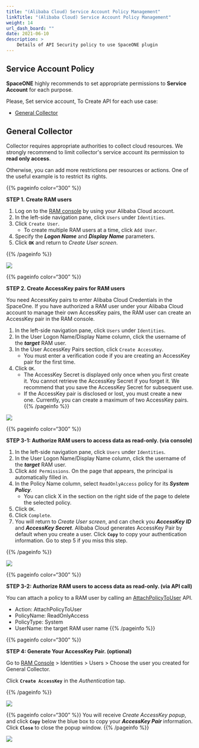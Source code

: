 ```yaml
---
title: "(Alibaba Cloud) Service Account Policy Management"
linkTitle: "(Alibaba Cloud) Service Account Policy Management"
weight: 14
url_dash_board: "" 
date: 2021-06-10
description: >
    Details of API Security policy to use SpaceONE plugin
---
```


## Service Account Policy

**SpaceONE** highly recommends to set appropriate permissions to **Service Account** for each purpose. 

Please, Set service account, To Create API for each use case:

* [General Collector](#general-collector)

## General Collector 

Collector requires appropriate authorities to collect cloud resources. We strongly recommend to limit collector's service account its permission to **read only access**. 

Otherwise, you can add more restrictions per resources or actions. One of the useful example is to restrict its rights.

{{% pageinfo color=“300” %}}

**STEP 1. Create RAM users**

1. Log on to the [RAM console](https://ram.console.aliyun.com/) by using your Alibaba Cloud account.
2. In the left-side navigation pane, click `Users` under `Identities`.
3. Click `Create User`.
   * To create multiple RAM users at a time, click `Add User`.
4. Specify the _**Logon Name**_ and _**Display Name**_ parameters.
5. Click **`OK`** and return to _Create User screen_.

{{% /pageinfo %}}

![](/ko/docs/guides/service_account/service_account_img/alibaba/image(110).png)

{{% pageinfo color=“300” %}}

**STEP 2. Create AccessKey pairs for RAM users**

You need AccessKey pairs to enter Alibaba Cloud Credentials in the SpaceOne. If you have authorized a RAM user under your Alibaba Cloud account to manage their own AccessKey pairs, the RAM user can create an AccessKey pair in the RAM console.

1. In the left-side navigation pane, click `Users` under `Identities`.
2. In the User Logon Name/Display Name column, click the username of the _**target**_ RAM user.
3. In the User AccessKey Pairs section, click `Create AccessKey`.
   * You must enter a verification code if you are creating an AccessKey pair for the first time.
4. Click `OK`.
   * The AccessKey Secret is displayed only once when you first create it. You cannot retrieve the AccessKey Secret if you forget it. We recommend that you save the AccessKey Secret for subsequent use.
   * If the AccessKey pair is disclosed or lost, you must create a new one. Currently, you can create a maximum of two AccessKey pairs.
{{% /pageinfo %}}

![](/ko/docs/guides/service_account/service_account_img/alibaba/image(105).png)

{{% pageinfo color=“300” %}}

**STEP 3-1: Authorize RAM users to access data as read-only. \(via console\)**

1. In the left-side navigation pane, click `Users` under `Identities`.
2. In the User Logon Name/Display Name column, click the username of the _**target**_ RAM user.
3. Click `Add Permissions`. On the page that appears, the principal is automatically filled in.
4. In the Policy Name column, select `ReadOnlyAccess` policy for its _**System Policy**_.
   * You can click X in the section on the right side of the page to delete the selected policy.
5. Click `OK`.
6. Click `Complete`.
7. You will return to _Create User screen_, and can check you _**AccessKey ID**_ and _**AccessKey Secret**_. Alibaba Cloud generates AccessKey Pair by default when you create a user. Click **`Copy`** to copy your authentication information. Go to step 5 if you miss this step.

{{% /pageinfo %}}

![](/ko/docs/guides/service_account/service_account_img/alibaba/image(108).png)

{{% pageinfo color=“300” %}}

**STEP 3-2: Authorize RAM users to access data as read-only. \(via API call\)**

You can attach a policy to a RAM user by calling an [AttachPolicyToUser](https://www.alibabacloud.com/help/doc-detail/28725.htm?spm=a2c63.p38356.879954.6.d7591b28E3RsUP#doc-api-Ram-AttachPolicyToUser) API.

* Action: AttachPolicyToUser
* PolicyName: ReadOnlyAccess
* PolicyType: System
* UserName: the target RAM user name
{{% /pageinfo %}}

{{% pageinfo color=“300” %}}

**STEP 4: Generate Your AccessKey Pair. \(optional\)**

Go to [RAM Console](https://ram.console.aliyun.com/) &gt; Identities &gt; Users &gt; Choose the user you created for General Collector.

Click **`Create AccessKey`** in the _Authentication_ tap.

{{% /pageinfo %}}

![](/ko/docs/guides/service_account/service_account_img/alibaba/image(106).png)

{{% pageinfo color=“300” %}}
You will receive _Create AccessKey popup_, and click **`Copy`** below the blue box to copy your _**AccessKey Pair**_ information. Click **`Close`** to close the popup window.
{{% /pageinfo %}}

![](/ko/docs/guides/service_account/service_account_img/alibaba/image(109).png)

### 
